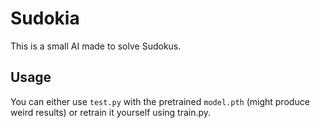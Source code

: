 # Sudokia
This is a small AI made to solve Sudokus.

## Usage

You can either use `test.py` with the pretrained `model.pth` (might produce weird results) or retrain it yourself using train.py.
